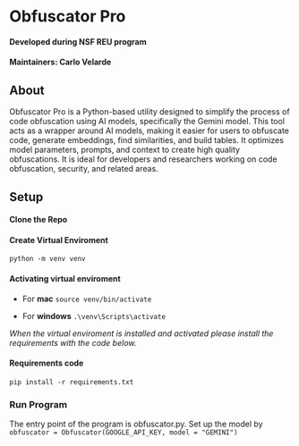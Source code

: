 # Obfuscator Pro
####  Developed during NSF REU program
#### Maintainers: Carlo Velarde

## About

Obfuscator Pro is a Python-based utility designed to simplify the process of code obfuscation using AI models, specifically the Gemini model. This tool acts as a wrapper around AI models, making it easier for users to obfuscate code, generate embeddings, find similarities, and build tables. It optimizes model parameters, prompts, and context to create high quality obfuscations. It is ideal for developers and researchers working on code obfuscation, security, and related areas.

## Setup
#### Clone the Repo

#### Create Virtual Enviroment

`python -m venv venv`

#### Activating virtual enviroment

* For __mac__
   `source venv/bin/activate`

* For __windows__
   `.\venv\Scripts\activate`

*When the virtual enviroment is installed and activated please install the requirements with the code below.*

#### Requirements code

`pip install -r requirements.txt`


### Run Program

The entry point of the program is obfuscator.py. Set up the model by `obfuscator = Obfuscator(GOOGLE_API_KEY, model = "GEMINI")`






